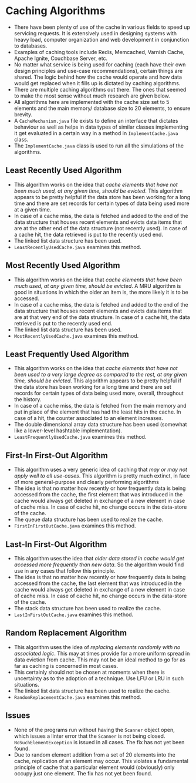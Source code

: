 # Caching Algorithms

- There have been plenty of use of the cache in various fields to speed up servicing requests. It is extensively used in designing systems with heavy load, computer organization and web development in conjunction to databases.
- Examples of caching tools include Redis, Memcached, Varnish Cache, Apache Ignite, Couchbase Server, etc.
- No matter what service is being used for caching (each have their own design principles and use-case recommendations), certain things are shared. The logic behind how the cache would operate and how data would get replaced when it fills up is dictated by caching algorithms.
- There are multiple caching algorithms out there. The ones that seemed to make the most sense without much research are given below.
- All algorithms here are implemented with the cache size set to 5 elements and the main memory/ database size to 20 elements, to ensure brevity.
- A `CacheMechanism.java` file exists to define an interface that dictates behaviour as well as helps in data types of similar classes implementing it get evaluated in a certain way in a method in `ImplementCache.java` class.
- The `ImplementCache.java` class is used to run all the simulations of the algorithms.


## Least Recently Used Algorithm

- This algorithm works on the idea that *cache elements that have not been much used, at any given time, should be evicted*. This algorithm appears to be pretty helpful if the data store has been working for a long time and there are set records for certain types of data being used more at a given time.
- In case of a cache miss, the data is fetched and added to the end of the data structure that houses recent elements and evicts data items that are at the other end of the data structure (not recently used). In case of a cache hit, the data retrieved is put to the recently used end.
- The linked list data structure has been used.
- `LeastRecentlyUsedCache.java` examines this method.


## Most Recently Used Algorithm

- This algorithm works on the idea that *cache elements that have been much used, at any given time, should be evicted*. A MRU algorithm is good in situations in which the older an item is, the more likely it is to be accessed.
- In case of a cache miss, the data is fetched and added to the end of the data structure that houses recent elements and evicts data items that are at that very end of the data structure. In case of a cache hit, the data retrieved is put to the recently used end.
- The linked list data structure has been used.
- `MostRecentlyUsedCache.java` examines this method.


## Least Frequently Used Algorithm

- This algorithm works on the idea that *cache elements that have not been used to a very large degree as compared to the rest, at any given time, should be evicted*. This algorithm appears to be pretty helpful if the data store has been working for a long time and there are set records for certain types of data being used more, overall, throughout the history.
- In case of a cache miss, the data is fetched from the main memory and put in place of the element that has had the least hits in the cache. In case of a hit, the counter associated to an element increases.
- The double dimensional array data structure has been used (somewhat like a lower-level hashtable implementation).
- `LeastFrequentlyUsedCache.java` examines this method.


## First-In First-Out Algorithm

- This algorithm uses a very generic idea of caching that *may or may not apply well to all use-cases*. This algorithm is pretty much extinct, in face of more general-purpose and clearly performing algorithms
- The idea is that no matter how recently or how frequently data is being accessed from the cache, the first element that was introduced in the cache would always get deleted in exchange of a new element in case of cache miss. In case of cache hit, no change occurs in the data-store of the cache.
- The queue data structure has been used to realize the cache.
- `FirstInFirstOutCache.java` examines this method.


## Last-In First-Out Algorithm

- This algorithm uses the idea that *older data stored in cache would get accessed more frequently than new data*. So the algorithm would find use in any cases that follow this principle.
- The idea is that no matter how recently or how frequently data is being accessed from the cache, the last element that was introduced in the cache would always get deleted in exchange of a new element in case of cache miss. In case of cache hit, no change occurs in the data-store of the cache.
- The stack data structure has been used to realize the cache.
- `LastInFirstOutCache.java` examines this method.


## Random Replacement Algorithm

- This algorithm uses the idea of *replacing elements randomly with no associated logic*. This may at times provide for a more uniform spread in data eviction from cache. This may not be an ideal method to go for as far as caching is concerned in most cases.
- This certainly should not be chosen at moments when there is uncertainty as to the adoption of a technique. Use LFU or LRU in such situations.
- The linked list data structure has been used to realize the cache.
- `RandomReplacementCache.java` examines this method.


## Issues

- None of the programs run without having the `Scanner` object open, which issues a linter error that the `Scanner` is not being closed. `NoSuchElementException` is issued in all cases. The fix has not yet been found.
- Due to random element addition from a set of 20 elements into the cache, replication of an element may occur. This violates a fundamental principle of cache that a particular element would (obviously) only occupy just one element. The fix has not yet been found.